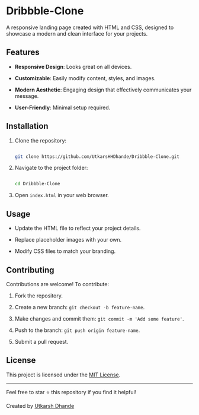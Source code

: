 # Dribbble-Clone

A responsive landing page created with HTML and CSS, designed to showcase a modern and clean interface for your projects.

## Features

- **Responsive Design**: Looks great on all devices.

- **Customizable**: Easily modify content, styles, and images.

- **Modern Aesthetic**: Engaging design that effectively communicates your message.

- **User-Friendly**: Minimal setup required.

## Installation

1. Clone the repository:

   ```bash

   git clone https://github.com/UtkarsHHDhande/Dribbble-Clone.git
   
   ```

2. Navigate to the project folder:

   ```bash

   cd Dribbble-Clone

   ```

3. Open `index.html` in your web browser.

## Usage

- Update the HTML file to reflect your project details.

- Replace placeholder images with your own.

- Modify CSS files to match your branding.

## Contributing

Contributions are welcome! To contribute:

1. Fork the repository.

2. Create a new branch: `git checkout -b feature-name`.

3. Make changes and commit them: `git commit -m 'Add some feature'`.

4. Push to the branch: `git push origin feature-name`.

5. Submit a pull request.

## License

This project is licensed under the [MIT License](LICENSE).

---

Feel free to star ⭐ this repository if you find it helpful!

Created by [Utkarsh Dhande](https://github.com/UtkarsHHDhande)
